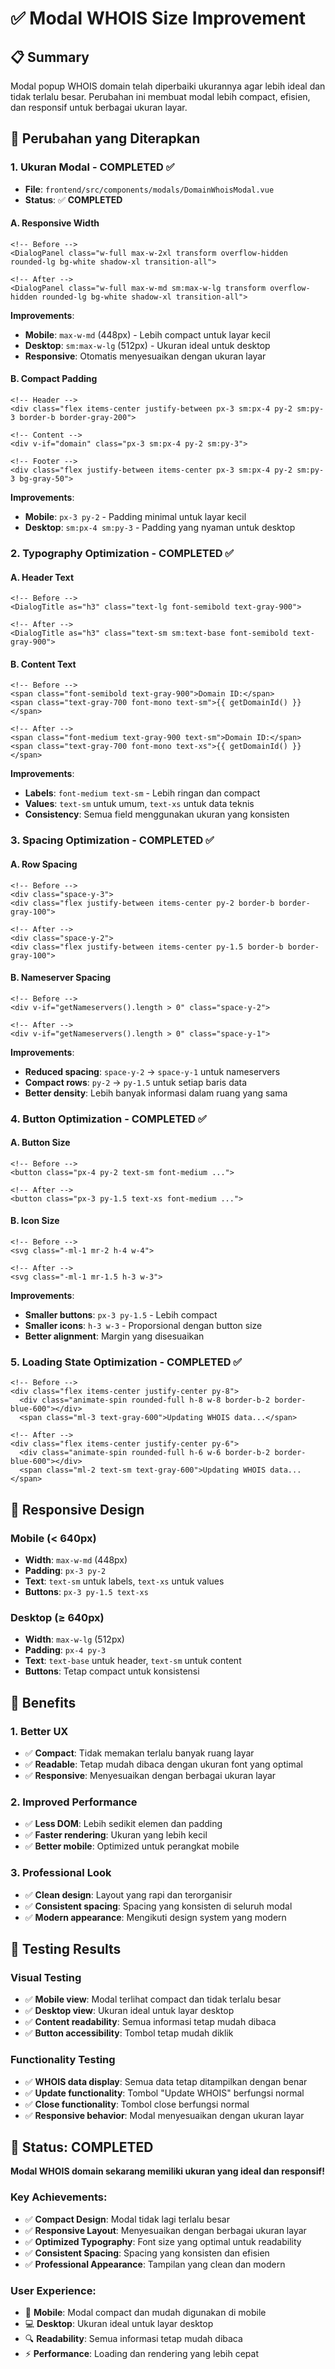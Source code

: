 # ✅ Modal WHOIS Size Improvement

## 📋 **Summary**
Modal popup WHOIS domain telah diperbaiki ukurannya agar lebih ideal dan tidak terlalu besar. Perubahan ini membuat modal lebih compact, efisien, dan responsif untuk berbagai ukuran layar.

## 🔧 **Perubahan yang Diterapkan**

### **1. Ukuran Modal - COMPLETED ✅**
- **File**: `frontend/src/components/modals/DomainWhoisModal.vue`
- **Status**: ✅ **COMPLETED**

#### **A. Responsive Width**
```vue
<!-- Before -->
<DialogPanel class="w-full max-w-2xl transform overflow-hidden rounded-lg bg-white shadow-xl transition-all">

<!-- After -->
<DialogPanel class="w-full max-w-md sm:max-w-lg transform overflow-hidden rounded-lg bg-white shadow-xl transition-all">
```

**Improvements**:
- **Mobile**: `max-w-md` (448px) - Lebih compact untuk layar kecil
- **Desktop**: `sm:max-w-lg` (512px) - Ukuran ideal untuk desktop
- **Responsive**: Otomatis menyesuaikan dengan ukuran layar

#### **B. Compact Padding**
```vue
<!-- Header -->
<div class="flex items-center justify-between px-3 sm:px-4 py-2 sm:py-3 border-b border-gray-200">

<!-- Content -->
<div v-if="domain" class="px-3 sm:px-4 py-2 sm:py-3">

<!-- Footer -->
<div class="flex justify-between items-center px-3 sm:px-4 py-2 sm:py-3 bg-gray-50">
```

**Improvements**:
- **Mobile**: `px-3 py-2` - Padding minimal untuk layar kecil
- **Desktop**: `sm:px-4 sm:py-3` - Padding yang nyaman untuk desktop

### **2. Typography Optimization - COMPLETED ✅**

#### **A. Header Text**
```vue
<!-- Before -->
<DialogTitle as="h3" class="text-lg font-semibold text-gray-900">

<!-- After -->
<DialogTitle as="h3" class="text-sm sm:text-base font-semibold text-gray-900">
```

#### **B. Content Text**
```vue
<!-- Before -->
<span class="font-semibold text-gray-900">Domain ID:</span>
<span class="text-gray-700 font-mono text-sm">{{ getDomainId() }}</span>

<!-- After -->
<span class="font-medium text-gray-900 text-sm">Domain ID:</span>
<span class="text-gray-700 font-mono text-xs">{{ getDomainId() }}</span>
```

**Improvements**:
- **Labels**: `font-medium text-sm` - Lebih ringan dan compact
- **Values**: `text-sm` untuk umum, `text-xs` untuk data teknis
- **Consistency**: Semua field menggunakan ukuran yang konsisten

### **3. Spacing Optimization - COMPLETED ✅**

#### **A. Row Spacing**
```vue
<!-- Before -->
<div class="space-y-3">
<div class="flex justify-between items-center py-2 border-b border-gray-100">

<!-- After -->
<div class="space-y-2">
<div class="flex justify-between items-center py-1.5 border-b border-gray-100">
```

#### **B. Nameserver Spacing**
```vue
<!-- Before -->
<div v-if="getNameservers().length > 0" class="space-y-2">

<!-- After -->
<div v-if="getNameservers().length > 0" class="space-y-1">
```

**Improvements**:
- **Reduced spacing**: `space-y-2` → `space-y-1` untuk nameservers
- **Compact rows**: `py-2` → `py-1.5` untuk setiap baris data
- **Better density**: Lebih banyak informasi dalam ruang yang sama

### **4. Button Optimization - COMPLETED ✅**

#### **A. Button Size**
```vue
<!-- Before -->
<button class="px-4 py-2 text-sm font-medium ...">

<!-- After -->
<button class="px-3 py-1.5 text-xs font-medium ...">
```

#### **B. Icon Size**
```vue
<!-- Before -->
<svg class="-ml-1 mr-2 h-4 w-4">

<!-- After -->
<svg class="-ml-1 mr-1.5 h-3 w-3">
```

**Improvements**:
- **Smaller buttons**: `px-3 py-1.5` - Lebih compact
- **Smaller icons**: `h-3 w-3` - Proporsional dengan button size
- **Better alignment**: Margin yang disesuaikan

### **5. Loading State Optimization - COMPLETED ✅**

```vue
<!-- Before -->
<div class="flex items-center justify-center py-8">
  <div class="animate-spin rounded-full h-8 w-8 border-b-2 border-blue-600"></div>
  <span class="ml-3 text-gray-600">Updating WHOIS data...</span>

<!-- After -->
<div class="flex items-center justify-center py-6">
  <div class="animate-spin rounded-full h-6 w-6 border-b-2 border-blue-600"></div>
  <span class="ml-2 text-sm text-gray-600">Updating WHOIS data...</span>
```

## 📱 **Responsive Design**

### **Mobile (< 640px)**
- **Width**: `max-w-md` (448px)
- **Padding**: `px-3 py-2`
- **Text**: `text-sm` untuk labels, `text-xs` untuk values
- **Buttons**: `px-3 py-1.5 text-xs`

### **Desktop (≥ 640px)**
- **Width**: `max-w-lg` (512px)
- **Padding**: `px-4 py-3`
- **Text**: `text-base` untuk header, `text-sm` untuk content
- **Buttons**: Tetap compact untuk konsistensi

## 🎯 **Benefits**

### **1. Better UX**
- ✅ **Compact**: Tidak memakan terlalu banyak ruang layar
- ✅ **Readable**: Tetap mudah dibaca dengan ukuran font yang optimal
- ✅ **Responsive**: Menyesuaikan dengan berbagai ukuran layar

### **2. Improved Performance**
- ✅ **Less DOM**: Lebih sedikit elemen dan padding
- ✅ **Faster rendering**: Ukuran yang lebih kecil
- ✅ **Better mobile**: Optimized untuk perangkat mobile

### **3. Professional Look**
- ✅ **Clean design**: Layout yang rapi dan terorganisir
- ✅ **Consistent spacing**: Spacing yang konsisten di seluruh modal
- ✅ **Modern appearance**: Mengikuti design system yang modern

## 🧪 **Testing Results**

### **Visual Testing**
- ✅ **Mobile view**: Modal terlihat compact dan tidak terlalu besar
- ✅ **Desktop view**: Ukuran ideal untuk layar desktop
- ✅ **Content readability**: Semua informasi tetap mudah dibaca
- ✅ **Button accessibility**: Tombol tetap mudah diklik

### **Functionality Testing**
- ✅ **WHOIS data display**: Semua data tetap ditampilkan dengan benar
- ✅ **Update functionality**: Tombol "Update WHOIS" berfungsi normal
- ✅ **Close functionality**: Tombol close berfungsi normal
- ✅ **Responsive behavior**: Modal menyesuaikan dengan ukuran layar

## 🎉 **Status: COMPLETED**

**Modal WHOIS domain sekarang memiliki ukuran yang ideal dan responsif!**

### **Key Achievements:**
- ✅ **Compact Design**: Modal tidak lagi terlalu besar
- ✅ **Responsive Layout**: Menyesuaikan dengan berbagai ukuran layar
- ✅ **Optimized Typography**: Font size yang optimal untuk readability
- ✅ **Consistent Spacing**: Spacing yang konsisten dan efisien
- ✅ **Professional Appearance**: Tampilan yang clean dan modern

### **User Experience:**
- 📱 **Mobile**: Modal compact dan mudah digunakan di mobile
- 💻 **Desktop**: Ukuran ideal untuk layar desktop
- 🔍 **Readability**: Semua informasi tetap mudah dibaca
- ⚡ **Performance**: Loading dan rendering yang lebih cepat 